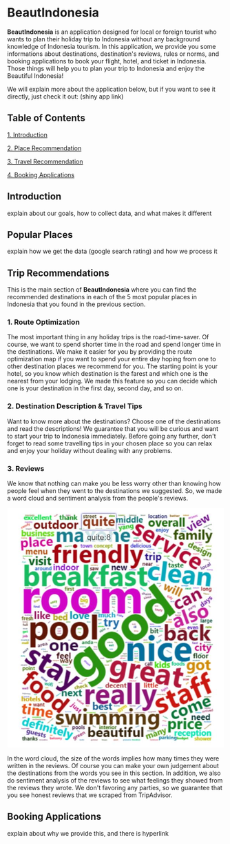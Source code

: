 # BeautIndonesia

**BeautIndonesia** is an application designed for local or foreign tourist who wants to plan their holiday trip to Indonesia without any background knowledge of Indonesia tourism. In this application, we provide you some informations about destinations, destination's reviews, rules or norms, and booking applications to book your flight, hotel, and ticket in Indonesia. Those things will help you to plan your trip to Indonesia and enjoy the Beautiful Indonesia!

We will explain more about the application below, but if you want to see it directly, just check it out: (shiny app link)

## Table of Contents 
[1. Introduction](#Intro)

[2. Place Recommendation](#Place)

[3. Travel Recommendation](#Travel)

[4. Booking Applications](#Booking)

<a name="Intro"></a>
## Introduction
explain about our goals, how to collect data, and what makes it different

<a name="Place"></a>
## Popular Places
explain how we get the data (google search rating) and how we process it

<a name="Travel"></a>
## Trip Recommendations
This is the main section of **BeautIndonesia** where you can find the recommended destinations in each of the 5 most popular places in Indonesia that you found in the previous section. 

### 1. Route Optimization
The most important thing in any holiday trips is the road-time-saver. Of course, we want to spend shorter time in the road and spend longer time in the destinations. We make it easier for you by providing the route optimization map if you want to spend your entire day hoping from one to other destination places we recommend for you. The starting point is your hotel, so you know which destination is the farest and which one is the nearest from your lodging. We made this feature so you can decide which one is your destination in the first day, second day, and so on.

### 2. Destination Description & Travel Tips
Want to know more about the destinations? Choose one of the destinations and read the descriptions! We guarantee that you will be curious and want to start your trip to Indonesia immediately. Before going any further, don't forget to read some travelling tips in your chosen place so you can relax and enjoy your holiday without dealing with any problems.

### 3. Reviews
We know that nothing can make you be less worry other than knowing how people feel when they went to the destinations we suggested. So, we made a word cloud and sentiment analysis from the people's reviews. 

![](./www/About_us/WordCloud.JPG)

In the word cloud, the size of the words implies how many times they were written in the reviews. Of course you can make your own judgement about the destinations from the words you see in this section. In addition, we also do sentiment analysis of the reviews to see what feelings they showed from the reviews they wrote. We don't favoring any parties, so we guarantee that you see honest reviews that we scraped from TripAdvisor.  
  
<a name="Booking"></a>
## Booking Applications
explain about why we provide this, and there is hyperlink
